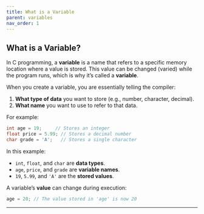 ```yaml
---
title: What is a Variable
parent: variables
nav_order: 1
---
```



## **What is a Variable?**

In C programming, a **variable** is a name that refers to a specific memory location where a value is stored.
This value can be changed (varied) while the program runs, which is why it’s called a **variable**.

When you create a variable, you are essentially telling the compiler:

1. **What type of data** you want to store (e.g., number, character, decimal).
2. **What name** you want to use to refer to that data.

For example:

```c
int age = 19;     // Stores an integer
float price = 5.99; // Stores a decimal number
char grade = 'A';   // Stores a single character
```

In this example:

* `int`, `float`, and `char` are **data types**.
* `age`, `price`, and `grade` are **variable names**.
* `19`, `5.99`, and `'A'` are the **stored values**.

A variable’s **value** can change during execution:

```c
age = 20; // The value stored in 'age' is now 20
```

---